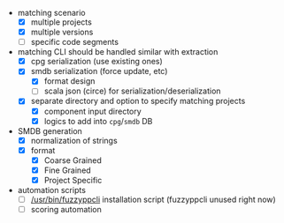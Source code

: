* matching scenario
  - [x] multiple projects
  - [x] multiple versions
  - [ ] specific code segments
* matching CLI should be handled similar with extraction
  - [x] cpg serialization (use existing ones)
  - [x] smdb serialization (force update, etc)
    - [x] format design
    - [ ] scala json (circe) for serialization/deserialization
  - [x] separate directory and option to specify matching projects
    - [x] component input directory
    - [x] logics to add into `cpg`/`smdb` DB
* SMDB generation
  - [x] normalization of strings
  - [x] format
    - [x] Coarse Grained
    - [x] Fine Grained
    - [x] Project Specific
* automation scripts
  - [ ] [/usr/bin/fuzzyppcli](https://github.com/ShiftLeftSecurity/fuzzyc2cpg/releases) installation script (fuzzyppcli unused right now)
  - [ ] scoring automation
